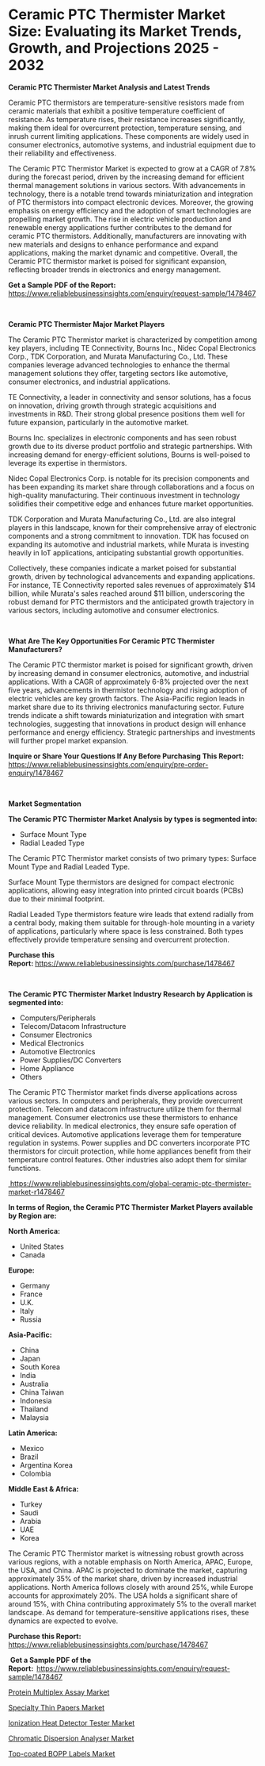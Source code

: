 <p><h1>Ceramic PTC Thermister Market Size: Evaluating its Market Trends, Growth, and Projections 2025 - 2032</h1></p><p><strong>Ceramic PTC Thermister Market Analysis and Latest Trends</strong></p>
<p><p>Ceramic PTC thermistors are temperature-sensitive resistors made from ceramic materials that exhibit a positive temperature coefficient of resistance. As temperature rises, their resistance increases significantly, making them ideal for overcurrent protection, temperature sensing, and inrush current limiting applications. These components are widely used in consumer electronics, automotive systems, and industrial equipment due to their reliability and effectiveness.</p><p>The Ceramic PTC Thermistor Market is expected to grow at a CAGR of 7.8% during the forecast period, driven by the increasing demand for efficient thermal management solutions in various sectors. With advancements in technology, there is a notable trend towards miniaturization and integration of PTC thermistors into compact electronic devices. Moreover, the growing emphasis on energy efficiency and the adoption of smart technologies are propelling market growth. The rise in electric vehicle production and renewable energy applications further contributes to the demand for ceramic PTC thermistors. Additionally, manufacturers are innovating with new materials and designs to enhance performance and expand applications, making the market dynamic and competitive. Overall, the Ceramic PTC thermistor market is poised for significant expansion, reflecting broader trends in electronics and energy management.</p></p>
<p><strong>Get a Sample PDF of the Report:&nbsp;</strong> <a href="https://www.reliablebusinessinsights.com/enquiry/request-sample/1478467?utm_campaign=75&utm_medium=2&utm_source=Github&utm_content=ia&utm_term=23032025&utm_id=ceramic-ptc-thermister">https://www.reliablebusinessinsights.com/enquiry/request-sample/1478467</a></p>
<p>&nbsp;</p>
<p><strong>Ceramic PTC Thermister Major Market Players</strong></p>
<p><p>The Ceramic PTC Thermistor market is characterized by competition among key players, including TE Connectivity, Bourns Inc., Nidec Copal Electronics Corp., TDK Corporation, and Murata Manufacturing Co., Ltd. These companies leverage advanced technologies to enhance the thermal management solutions they offer, targeting sectors like automotive, consumer electronics, and industrial applications.</p><p>TE Connectivity, a leader in connectivity and sensor solutions, has a focus on innovation, driving growth through strategic acquisitions and investments in R&D. Their strong global presence positions them well for future expansion, particularly in the automotive market.</p><p>Bourns Inc. specializes in electronic components and has seen robust growth due to its diverse product portfolio and strategic partnerships. With increasing demand for energy-efficient solutions, Bourns is well-poised to leverage its expertise in thermistors.</p><p>Nidec Copal Electronics Corp. is notable for its precision components and has been expanding its market share through collaborations and a focus on high-quality manufacturing. Their continuous investment in technology solidifies their competitive edge and enhances future market opportunities.</p><p>TDK Corporation and Murata Manufacturing Co., Ltd. are also integral players in this landscape, known for their comprehensive array of electronic components and a strong commitment to innovation. TDK has focused on expanding its automotive and industrial markets, while Murata is investing heavily in IoT applications, anticipating substantial growth opportunities.</p><p>Collectively, these companies indicate a market poised for substantial growth, driven by technological advancements and expanding applications. For instance, TE Connectivity reported sales revenues of approximately $14 billion, while Murata's sales reached around $11 billion, underscoring the robust demand for PTC thermistors and the anticipated growth trajectory in various sectors, including automotive and consumer electronics.</p></p>
<p>&nbsp;</p>
<p><strong>What Are The Key Opportunities For Ceramic PTC Thermister Manufacturers?</strong></p>
<p><p>The Ceramic PTC thermistor market is poised for significant growth, driven by increasing demand in consumer electronics, automotive, and industrial applications. With a CAGR of approximately 6-8% projected over the next five years, advancements in thermistor technology and rising adoption of electric vehicles are key growth factors. The Asia-Pacific region leads in market share due to its thriving electronics manufacturing sector. Future trends indicate a shift towards miniaturization and integration with smart technologies, suggesting that innovations in product design will enhance performance and energy efficiency. Strategic partnerships and investments will further propel market expansion.</p></p>
<p><strong>Inquire or Share Your Questions If Any Before Purchasing This Report:</strong> <a href="https://www.reliablebusinessinsights.com/enquiry/pre-order-enquiry/1478467?utm_campaign=75&utm_medium=2&utm_source=Github&utm_content=ia&utm_term=23032025&utm_id=ceramic-ptc-thermister">https://www.reliablebusinessinsights.com/enquiry/pre-order-enquiry/1478467</a></p>
<p>&nbsp;</p>
<p><strong>Market Segmentation</strong></p>
<p><strong>The Ceramic PTC Thermister Market Analysis by types is segmented into:</strong></p>
<p><ul><li>Surface Mount Type</li><li>Radial Leaded Type</li></ul></p>
<p><p>The Ceramic PTC Thermistor market consists of two primary types: Surface Mount Type and Radial Leaded Type. </p><p>Surface Mount Type thermistors are designed for compact electronic applications, allowing easy integration into printed circuit boards (PCBs) due to their minimal footprint. </p><p>Radial Leaded Type thermistors feature wire leads that extend radially from a central body, making them suitable for through-hole mounting in a variety of applications, particularly where space is less constrained. Both types effectively provide temperature sensing and overcurrent protection.</p></p>
<p><strong>Purchase this Report:&nbsp;</strong><a href="https://www.reliablebusinessinsights.com/purchase/1478467?utm_campaign=75&utm_medium=2&utm_source=Github&utm_content=ia&utm_term=23032025&utm_id=ceramic-ptc-thermister">https://www.reliablebusinessinsights.com/purchase/1478467</a></p>
<p>&nbsp;</p>
<p><strong>The Ceramic PTC Thermister Market Industry Research by Application is segmented into:</strong></p>
<p><ul><li>Computers/Peripherals</li><li>Telecom/Datacom Infrastructure</li><li>Consumer Electronics</li><li>Medical Electronics</li><li>Automotive Electronics</li><li>Power Supplies/DC Converters</li><li>Home Appliance</li><li>Others</li></ul></p>
<p><p>The Ceramic PTC Thermistor market finds diverse applications across various sectors. In computers and peripherals, they provide overcurrent protection. Telecom and datacom infrastructure utilize them for thermal management. Consumer electronics use these thermistors to enhance device reliability. In medical electronics, they ensure safe operation of critical devices. Automotive applications leverage them for temperature regulation in systems. Power supplies and DC converters incorporate PTC thermistors for circuit protection, while home appliances benefit from their temperature control features. Other industries also adopt them for similar functions.</p></p>
<p><a href="https://www.reliablebusinessinsights.com/global-ceramic-ptc-thermister-market-r1478467?utm_campaign=75&utm_medium=2&utm_source=Github&utm_content=ia&utm_term=23032025&utm_id=ceramic-ptc-thermister">&nbsp;https://www.reliablebusinessinsights.com/global-ceramic-ptc-thermister-market-r1478467</a></p>
<p><strong>In terms of Region, the Ceramic PTC Thermister Market Players available by Region are:</strong></p>
<p>
    <p> <strong> North America: </strong>
        <ul>
            <li>United States</li>
            <li>Canada</li>
        </ul>
        </p> 
    <p> <strong> Europe: </strong>
        <ul>
            <li>Germany</li>
            <li>France</li>
            <li>U.K.</li>
            <li>Italy</li>
            <li>Russia</li>
        </ul>
        </p> 
    <p> <strong> Asia-Pacific: </strong>
        <ul>
            <li>China</li>
            <li>Japan</li>
            <li>South Korea</li>
            <li>India</li>
            <li>Australia</li>
            <li>China Taiwan</li>
            <li>Indonesia</li>
            <li>Thailand</li>
            <li>Malaysia</li>
        </ul>
        </p> 
    <p> <strong> Latin America: </strong>
        <ul>
            <li>Mexico</li>
            <li>Brazil</li>
            <li>Argentina Korea</li>
            <li>Colombia</li>
        </ul>
        </p> 
    <p> <strong> Middle East & Africa: </strong>
        <ul>
            <li>Turkey</li>
            <li>Saudi</li>
            <li>Arabia</li>
            <li>UAE</li>
            <li>Korea</li>
        </ul>
    </p>
    </p>
<p><p>The Ceramic PTC Thermistor market is witnessing robust growth across various regions, with a notable emphasis on North America, APAC, Europe, the USA, and China. APAC is projected to dominate the market, capturing approximately 35% of the market share, driven by increased industrial applications. North America follows closely with around 25%, while Europe accounts for approximately 20%. The USA holds a significant share of around 15%, with China contributing approximately 5% to the overall market landscape. As demand for temperature-sensitive applications rises, these dynamics are expected to evolve.</p></p>
<p><strong>Purchase this Report: </strong><a href="https://www.reliablebusinessinsights.com/purchase/1478467?utm_campaign=75&utm_medium=2&utm_source=Github&utm_content=ia&utm_term=23032025&utm_id=ceramic-ptc-thermister">https://www.reliablebusinessinsights.com/purchase/1478467</a></p>
<p>&nbsp;<strong>Get a Sample PDF of the Report:&nbsp;&nbsp;</strong><a href="https://www.reliablebusinessinsights.com/enquiry/request-sample/1478467?utm_campaign=75&utm_medium=2&utm_source=Github&utm_content=ia&utm_term=23032025&utm_id=ceramic-ptc-thermister">https://www.reliablebusinessinsights.com/enquiry/request-sample/1478467</a></p>
<p><strong></strong></p>
<p><p><a href="https://github.com/jullselai/Market-Research-Report-List-1/blob/main/protein-multiplex-assay-market.md?utm_campaign=75&utm_medium=2&utm_source=Github&utm_content=ia&utm_term=23032025&utm_id=ceramic-ptc-thermister">Protein Multiplex Assay Market</a></p><p><a href="https://github.com/luhleickov/Market-Research-Report-List-1/blob/main/specialty-thin-papers-market.md?utm_campaign=75&utm_medium=2&utm_source=Github&utm_content=ia&utm_term=23032025&utm_id=ceramic-ptc-thermister">Specialty Thin Papers Market</a></p><p><a href="https://github.com/elceryaneik/Market-Research-Report-List-1/blob/main/ionization-heat-detector-tester-market.md?utm_campaign=75&utm_medium=2&utm_source=Github&utm_content=ia&utm_term=23032025&utm_id=ceramic-ptc-thermister">Ionization Heat Detector Tester Market</a></p><p><a href="https://github.com/sukeldrage0g/Market-Research-Report-List-1/blob/main/chromatic-dispersion-analyser-market.md?utm_campaign=75&utm_medium=2&utm_source=Github&utm_content=ia&utm_term=23032025&utm_id=ceramic-ptc-thermister">Chromatic Dispersion Analyser Market</a></p><p><a href="https://github.com/dusektwinec3/Market-Research-Report-List-1/blob/main/top-coated-bopp-labels-market.md?utm_campaign=75&utm_medium=2&utm_source=Github&utm_content=ia&utm_term=23032025&utm_id=ceramic-ptc-thermister">Top-coated BOPP Labels Market</a></p></p>